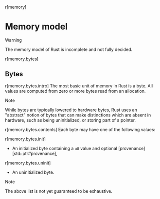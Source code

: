 r[memory]
# Memory model

> [!WARNING]
> The memory model of Rust is incomplete and not fully decided.

r[memory.bytes]
## Bytes

r[memory.bytes.intro]
The most basic unit of memory in Rust is a byte. All values are computed from zero or more bytes read from an allocation.

> [!NOTE]
> While bytes are typically lowered to hardware bytes, Rust uses an "abstract" notion of bytes that can make distinctions which are absent in hardware, such as being uninitialized, or storing part of a pointer.

r[memory.bytes.contents]
Each byte may have one of the following values:

r[memory.bytes.init]
* An initialized byte containing a `u8` value and optional [provenance][std::ptr#provenance],

r[memory.bytes.uninit]
* An uninitialized byte.

> [!NOTE]
> The above list is not yet guaranteed to be exhaustive.
